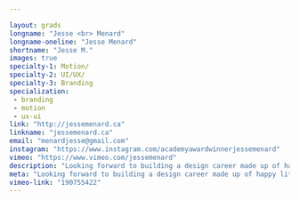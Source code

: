 ```yaml
---

layout: grads
longname: "Jesse <br> Menard"
longname-oneline: "Jesse Menard"
shortname: "Jesse M."
images: true
specialty-1: Motion/
specialty-2: UI/UX/
specialty-3: Branding
specialization:
 - branding
 - motion
 - ux-ui
link: "http://jessemenard.ca"
linkname: "jessemenard.ca"
email: "menardjesse@gmail.com"
instagram: "https://www.instagram.com/academyawardwinnerjessemenard"
vimeo: "https://www.vimeo.com/jessemenard"
description: "Looking forward to building a design career made up of happy little accidents."
meta: "Looking forward to building a design career made up of happy little accidents."
vimeo-link: "190755422"
---
```

